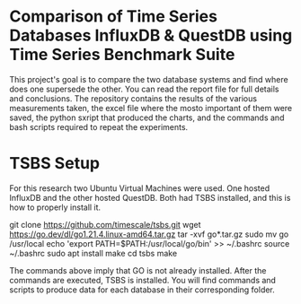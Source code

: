 # Comparison of Time Series Databases InfluxDB & QuestDB using Time Series Benchmark Suite

This project's goal is to compare the two database systems and find where does one supersede the other. You can read the report file for full details and conclusions. The repository contains the results of the various measurements taken, the excel file where the mosto important of them were saved, the python sxript that produced the charts, and the commands and bash scripts required to repeat the experiments.

# TSBS Setup

For this research two Ubuntu Virtual Machines were used. One hosted InfluxDB and the other hosted QuestDB. Both had TSBS installed, and this is how to properly install it.

git clone https://github.com/timescale/tsbs.git
wget https://go.dev/dl/go1.21.4.linux-amd64.tar.gz
tar -xvf go*.tar.gz
sudo mv go /usr/local
echo 'export PATH=$PATH:/usr/local/go/bin' >> ~/.bashrc
source ~/.bashrc
sudo apt install make
cd tsbs
make

The commands above imply that GO is not already installed.
After the commands are executed, TSBS is installed. You will find commands and scripts to produce data for each database in their corresponding folder.


